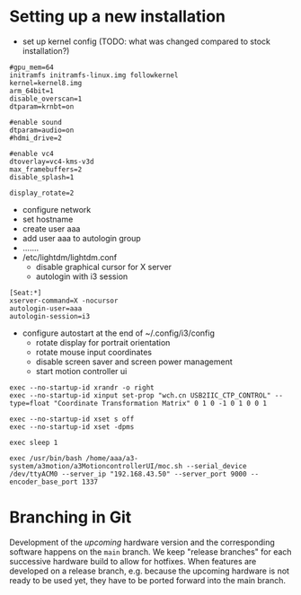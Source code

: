 # Setting up a new installation

- set up kernel config (TODO: what was changed compared to stock installation?)
```
#gpu_mem=64
initramfs initramfs-linux.img followkernel
kernel=kernel8.img
arm_64bit=1
disable_overscan=1
dtparam=krnbt=on

#enable sound
dtparam=audio=on
#hdmi_drive=2

#enable vc4
dtoverlay=vc4-kms-v3d
max_framebuffers=2
disable_splash=1

display_rotate=2
```

- configure network
- set hostname
- create user aaa
- add user aaa to autologin group
- .......
- /etc/lightdm/lightdm.conf 
  - disable graphical cursor for X server
  - autologin with i3 session
```
[Seat:*]
xserver-command=X -nocursor
autologin-user=aaa
autologin-session=i3
```
- configure autostart at the end of ~/.config/i3/config
  - rotate display for portrait orientation
  - rotate mouse input coordinates
  - disable screen saver and screen power management
  - start motion controller ui
```
exec --no-startup-id xrandr -o right
exec --no-startup-id xinput set-prop "wch.cn USB2IIC_CTP_CONTROL" --type=float "Coordinate Transformation Matrix" 0 1 0 -1 0 1 0 0 1

exec --no-startup-id xset s off
exec --no-startup-id xset -dpms

exec sleep 1

exec /usr/bin/bash /home/aaa/a3-system/a3motion/a3MotioncontrollerUI/moc.sh --serial_device /dev/ttyACM0 --server_ip "192.168.43.50" --server_port 9000 --encoder_base_port 1337
```

# Branching in Git

Development of the *upcoming* hardware version and the corresponding software happens on the `main` branch. We keep "release branches" for each successive hardware build to allow for hotfixes. When features are developed on a release branch, e.g. because the upcoming hardware is not ready to be used yet, they have to be ported forward into the main branch.
